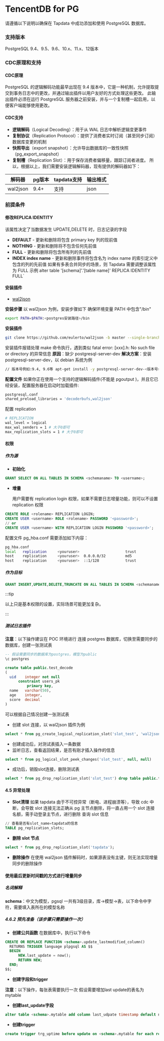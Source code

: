 # TencentDB for PG


请遵循以下说明以确保在 Tapdata 中成功添加和使用 PostgreSQL 数据库。

### 支持版本

PostgreSQL 9.4、9.5、9.6、10.x、11.x、12版本

### CDC原理和支持

#### CDC原理

PostgreSQL 的逻辑解码功能最早出现在 9.4 版本中，它是一种机制，允许提取提交到事务日志中的更改，并通过输出插件以用户友好的方式处理这些更改。 此输出插件必须在运行 PostgreSQL 服务器之前安装，并与一个复制槽一起启用，以便客户端能够使用更改。

#### CDC支持

- **逻辑解码**（Logical Decoding）：用于从 WAL 日志中解析逻辑变更事件
- **复制协议**（Replication Protocol）：提供了消费者实时订阅（甚至同步订阅）数据库变更的机制
- **快照导出**（export snapshot）：允许导出数据库的一致性快照（pg_export_snapshot）
- **复制槽**（Replication Slot）：用于保存消费者偏移量，跟踪订阅者进度。 所以，根据以上，我们需要安装逻辑解码器，现有提供的解码器如下：

| **解码器** | **pg版本** | **tapdata支持** | **输出格式** |
| ---------- | ---------- | --------------- | ------------ |
| wal2json   | 9.4+       | 支持            | json         |

### 前提条件

#### **修改REPLICA IDENTITY**

该属性决定了当数据发生 UPDATE,DELETE 时，日志记录的字段

- **DEFAULT** - 更新和删除将包含 primary key 列的现前值
- **NOTHING** - 更新和删除将不包含任何先前值
- **FULL** - 更新和删除将包含所有列的先前值
- **INDEX index name** - 更新和删除事件将包含名为 index name 的索引定义中包含的列的先前值 如果有多表合并同步的场景，则 Tapdata 需要调整该属性为 FULL 示例 alter table '[schema]'.'[table name]' REPLICA IDENTITY FULL`

#### 安装插件

- [wal2json](https://github.com/eulerto/wal2json/blob/master/README.md)

**安装步骤**
以 wal2json 为例，安装步骤如下
确保环境变量 PATH 中包含"/bin"

```bash
export PATH=$PATH:<postgres安装路径>/bin
```

**安装插件**

```bash
git clone https://github.com/eulerto/wal2json -b master --single-branch \ && cd wal2json \ && USE_PGXS=1 make \ && USE_PGXS=1 make install \ && cd .. \ && rm -rf wal2json
```

安装插件报错处理 make 命令执行，遇到类似 fatal error: [xxx].h: No such file or directory 的异常信息
**原因**：缺少 postgresql-server-dev
**解决方案**：安装 postgresql-server-dev，以 debian 系统为例

```bash
// 版本号例如:9.4, 9.6等 apt-get install -y postgresql-server-dev-<版本号>
```

**配置文件**
如果你正在使用一个支持的逻辑解码插件(不能是 pgoutput )，并且它已经安装，配置服务器在启动时加载插件:

```bash
postgresql.conf 
shared_preload_libraries = 'decoderbufs,wal2json'
```

配置 replication

```bash
# REPLICATION 
wal_level = logical 
max_wal_senders = 1 # 大于0即可 
max_replication_slots = 1 # 大于0即可
```



#### **权限**

##### 作为源

- **初始化**

```sql
GRANT SELECT ON ALL TABLES IN SCHEMA <schemaname> TO <username>;
```

- **增量**

  用户需要有 replication login 权限，如果不需要日志增量功能，则可以不设置 replication 权限

```sql
CREATE ROLE <rolename> REPLICATION LOGIN;
CREATE USER <username> ROLE <rolename> PASSWORD '<password>';
// or
CREATE USER <username> WITH REPLICATION LOGIN PASSWORD '<password>';
```

配置文件 pg_hba.conf 需要添加如下内容：

```bash
pg_hba.conf
local   replication     <youruser>                     trust
host    replication     <youruser>  0.0.0.0/32         md5
host    replication     <youruser>  ::1/128            trust
```



##### 作为目标

```sql
GRANT INSERT,UPDATE,DELETE,TRUNCATE ON ALL TABLES IN SCHEMA <schemaname> TO <username>;
```

:::tip

以上只是基本权限的设置，实际场景可能更加复杂。

:::

##### **测试日志插件**

**注意**：以下操作建议在 POC 环境进行 连接 postgres 数据库，切换至需要同步的数据库，创建一张测试表

```sql
-- 假设需要同步的数据库为postgres，模型为public
\c postgres

create table public.test_decode
(
  uid    integer not null
      constraint users_pk
          primary key,
  name   varchar(50),
  age    integer,
  score  decimal
)
```



可以根据自己情况创建一张测试表

- 创建 slot 连接，以 wal2json 插件为例

```sql
select * from pg_create_logical_replication_slot('slot_test', 'wal2json')
```

- 创建成功后，对测试表插入一条数据
- 监听日志，查看返回结果，是否有刚才插入操作的信息

```sql
select * from pg_logical_slot_peek_changes('slot_test', null, null)
```

- 成功后，销毁slot连接，删除测试表

```sql
select * from pg_drop_replication_slot('slot_test') drop table public.test_decode
```



#### **4.5 异常处理**

- **Slot清理**
  如果 tapdata 由于不可控异常（断电、进程崩溃等），导致 cdc 中断，会导致 slot 连接无法正确从 pg 主节点删除，将一直占用一个 slot 连接名额，需手动登录主节点，进行删除 查询 slot 信息

```sql
// 查看是否有slot_name=tapdata的信息 
TABLE pg_replication_slots;
```

- **删除 slot 节点**

```sql
select * from pg_drop_replication_slot('tapdata');
```

- **删除操作**
  在使用 wal2json 插件解码时，如果源表没有主键，则无法实现增量同步的删除操作

#### 使用最后更新时间戳的方式进行增量同步

##### 名词解释

**schema**：中文为模型，pgsql 一共有3级目录，库->模型->表，以下命令中字符，需要填入表所在的模型名称

##### 4.6.2 预先准备（该步骤只需要操作一次）

- **创建公共函数** 在数据库中，执行以下命令

```sql
CREATE OR REPLACE FUNCTION <schema>.update_lastmodified_column()
  RETURNS TRIGGER language plpgsql AS $$
  BEGIN
      NEW.last_update = now();
      RETURN NEW;
  END;
$$;
```



- **创建字段和trigger**

**注意**：以下操作，每张表需要执行一次 假设需要增加last update的表名为mytable

- **创建last_update字段**

```sql
alter table <schema>.mytable add column last_udpate timestamp default now();
```

- **创建trigger**

```sql
create trigger trg_uptime before update on <schema>.mytable for each row execute procedure   update_lastmodified_column();
```